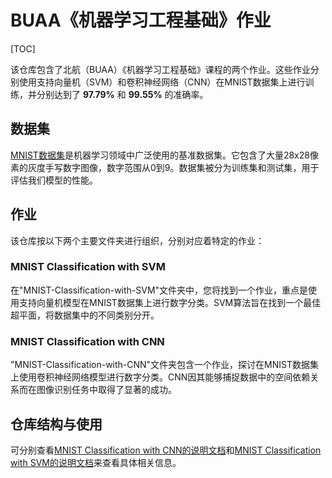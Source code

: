# BUAA《机器学习工程基础》作业

[TOC]

该仓库包含了北航（BUAA）《机器学习工程基础》课程的两个作业。这些作业分别使用支持向量机（SVM）和卷积神经网络（CNN）在MNIST数据集上进行训练，并分别达到了 **97.79%** 和 **99.55%** 的准确率。

## 数据集
[MNIST数据集](http://yann.lecun.com/exdb/mnist/)是机器学习领域中广泛使用的基准数据集。它包含了大量28x28像素的灰度手写数字图像，数字范围从0到9。数据集被分为训练集和测试集，用于评估我们模型的性能。

## 作业
该仓库按以下两个主要文件夹进行组织，分别对应着特定的作业：

### MNIST Classification with SVM

在"MNIST-Classification-with-SVM"文件夹中，您将找到一个作业，重点是使用支持向量机模型在MNIST数据集上进行数字分类。SVM算法旨在找到一个最佳超平面，将数据集中的不同类别分开。

### MNIST Classification with CNN

"MNIST-Classification-with-CNN"文件夹包含一个作业，探讨在MNIST数据集上使用卷积神经网络模型进行数字分类。CNN因其能够捕捉数据中的空间依赖关系而在图像识别任务中取得了显著的成功。

## 仓库结构与使用
可分别查看[MNIST Classification with CNN的说明文档](./MNIST-classification-with-CNN/README.md)和[MNIST Classification with SVM的说明文档](./MNIST-classification-with-SVM/README.md)来查看具体相关信息。
